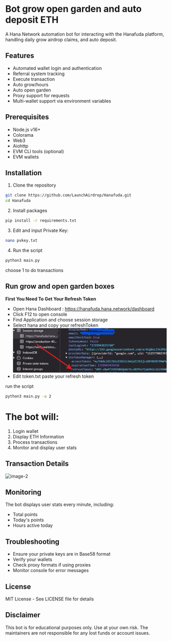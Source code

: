 # Bot grow open garden and auto deposit ETH

A Hana Network automation bot for interacting with the Hanafuda platform, handling daily grow airdrop claims, and auto deposit.

## Features

- Automated wallet login and authentication
- Referral system tracking
- Execute transaction
- Auto grow/hours
- Auto open garden
- Proxy support for requests
- Multi-wallet support via environment variables

## Prerequisites

- Node.js v16+
- Colorama
- Web3
- Aiohttp
- EVM CLI tools (optional)
- EVM wallets

## Installation

1. Clone the repository
```bash
git clone https://github.com/LaunchAirdrop/Hanafuda.git
cd Hanafuda
```

2. Install packages
```bash
pip install -r requirements.txt
```

3. Edit and input Private Key:
```bash
nano pvkey.txt
```

4. Run the script
```bash
python3 main.py
```

choose 1 to do transactions

## Run grow and open garden boxes

**First You Need To Get Your Refresh Token**
- Open Hana Dashboard : https://hanafuda.hana.network/dashboard
- Click F12 to open console
- Find Application and choose session storage
- Select hana and copy your refreshToken
![image](image-2.png)
- Edit token.txt paste your refresh token

run the script
```bash
python3 main.py -a 2
```

# The bot will:
1. Login wallet
2. Display ETH Information
3. Process transactions
4. Monitor and display user stats

## Transaction Details

![image-2](https://github.com/user-attachments/assets/9297c1d1-ff2f-45f1-8bb6-fcfbf5a53aac)


## Monitoring

The bot displays user stats every minute, including:
- Total points
- Today's points
- Hours active today

## Troubleshooting

- Ensure your private keys are in Base58 format
- Verify your wallets
- Check proxy formats if using proxies
- Monitor console for error messages

## License

MIT License - See LICENSE file for details

## Disclaimer

This bot is for educational purposes only. Use at your own risk. The maintainers are not responsible for any lost funds or account issues.



